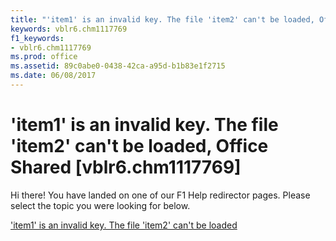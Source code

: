 ```yaml
---
title: "'item1' is an invalid key. The file 'item2' can't be loaded, Office Shared [vblr6.chm1117769]"
keywords: vblr6.chm1117769
f1_keywords:
- vblr6.chm1117769
ms.prod: office
ms.assetid: 89c0abe0-0438-42ca-a95d-b1b83e1f2715
ms.date: 06/08/2017
---
```



# 'item1' is an invalid key. The file 'item2' can't be loaded, Office Shared [vblr6.chm1117769]

Hi there! You have landed on one of our F1 Help redirector pages. Please select the topic you were looking for below.

['item1' is an invalid key. The file 'item2' can't be loaded](http://msdn.microsoft.com/library/569d399a-54b3-c21f-54d4-3a185d9e720a%28Office.15%29.aspx)


